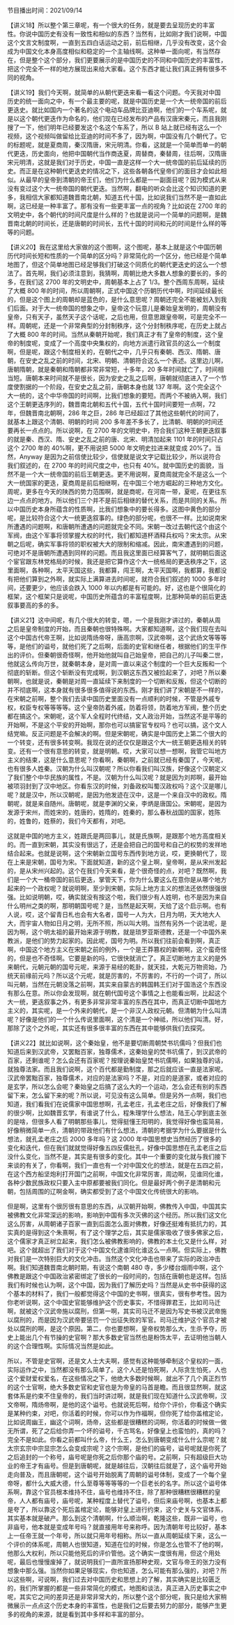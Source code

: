 节目播出时间：2021/09/14

【讲义18】所以整个第三章呢，有一个很大的任务，就是要去呈现历史的丰富性。你说中国历史有没有一致性和相似的东西？当然有，比如刚才我们说啊，中国这个文言文制度啊，一直到五四白话运动之前，前后相继，几乎没有改变，这个会成为中国文化本身高度相似和稳定的一个主轴线啊。这种单一面向呢，有当然存在，但是整个这个部分，我们更要展示的是中国历史的不同和中国历史的丰富性，把这个完全不一样的地方展现出来给大家看。这个东西才能让我们真正拥有很多不同的视角。

【讲义19】我们今天啊，就简单的从朝代更迭来看一看这个问题。今天我对中国历史的统一面向之中，有一个最主要的呢，就是中国历史是一个大一统帝国的前后更迭史。就比如国内一个著名的这个电动车品牌比亚迪啊，他们的一个车系呢，就是以这个朝代更迭作为命名的，他们现在已经发布的产品有汉唐宋秦元，而且我刚搜了一下，他们明年已经要发这个名这个车系了，所以 B 站上就已经有这么一个视频，这个视频叫做留给比亚迪的时间不多了，因为啊，中国没有几个朝代了。它的标题呢，就是夏商周，秦汉隋唐，宋元明清。你看，这就是一个简单而单一的朝代更迭，历史面向，他把中国朝代当作商迭夏，周替商，秦替周，往后啊，汉隋唐宋元明清，这就是我们对于历史，中国一直是这样一个大一统帝国的前后延续的历史。而正是在这种朝代更迭史的情况之下，这些各朝各代皇帝们的面目才会如此相似。从最早的皇帝到清朝的帝王们，他们为什么都是一一副面目呢？因为模式从来没有变过这个大一统帝国的朝代更迭。当然啊，翻电的听众会比这个知识知道的更多，我相信大家都知道魏晋南北朝，知道五代十国，比如说我们当然不是一直如此啊，这已经是一种丰富了。那有没有一些更丰富一点的视角？比如说在 2700 年的文明史中，各个朝代的时间尺度是什么样的？也就是说问一个简单的问题啊，是魏晋南北朝的时间长，还是唐朝的时间长，五代十国的时间和元的时间是什么样的等等的问题。

【讲义20】我在这里给大家做的这个图啊，这个图呢，基本上就是这个中国历朝历代时间长短和性质的一个简单的区分吗？非常简化的一个区分，他已经是个简单地图了，但这个简单地图已经足够我们打破这个同质化的朝代更迭史的这么一个想法了。首先啊，我们必须注意到，我猜啊，周朝比绝大多数人想象的要长的，多的多，在我们这 2700 年的文明史中，周朝基本上占了 1/3。整个西周东周啊，延续了大概 800 年的时间，所以周朝啊，正式中国这个历朝历代中啊，时间延续最长的，但是这个图上的周朝却是蓝色的，是什么意思呢？周朝还完全不能被划入到我们后面。对于大一统帝国的想象之中，皇帝这个玩意儿是秦始皇发明的，周朝没有皇帝，只有天子，虽然天子这个话呢，之后也用，但意思跟皇帝啊，可是完全不一样。周朝呢，还是一个非常典型的分封制秩序，这个分封制秩序呢，在历史上就占了大概 800 年的时间。当然从秦朝开始呢，我们真正才有了皇帝的制度，这个皇帝的制度呢，变成了一个高度中央集权的，向地方派遣行政官员的这么一个制度啊，但是呢，跟这个制度相关的，在朝代之中，几乎只有秦朝、西汉、隋朝、唐朝，在安史之乱之前的时间，北宋、明朝、清朝符合这么一个表述。这里边儿啊，唐朝隋朝，就是秦朝和隋朝都非常非常短，十多年，20 多年时间就亡了，时间相当短。唐朝本来时间就不是很长，因为安史之乱之后啊，唐朝就彻底进入了一个节度使割据的一个阶段，在安史之乱之前，唐朝本身也就 137 年啊。这个完全这个大一统的，这个中华帝国的时间啊，比我们想象的要短。而两个不被纳入啊，我们这个王朝更迭序列的，魏晋南北朝和五代十国，五代十国时间要短一点啊，72 年，但魏晋南北朝啊，286 年之巨，286 年已经超过了其他这些朝代的时间了，就基本上跟这个清朝、明朝的时间 200 多年差不多长了，比清朝、明朝的时间还要再长一点点的。所以说啊，在 2700 年的文明史中，符合我们这种王朝更迭叙事的就是秦、西汉、隋、安史之乱之前的唐、北宋、明清加起来 1101 年的时间只占这个 2700 年的 40%啊，更不用说把 5000 年文明史拉进来就变成 20%了。当然，Anyway 是因为之前信使比较少，信使就是说文字记载比较少，所以说符合我们叙述的，在 2700 年的时间尺度之中，也只有 40%。就中国历史的面貌，当然不是一个大一统帝国的前后王朝更迭。更不用说啊，夏商周就完全不是这么一个大一统国家的更迭，夏商周是前后相继啊，在中国三个地方崛起的三种地方文化。周呢，更多在今天的陕西的势力范围啊，就是商呢，在河南一带，夏呢，在更往东边一点点的地方。所以他们三个并不是前后相继的替代关系，而是共同的关系。所以中国历史本身所蕴含的性质啊，比我们想象中的要长得多。这图中黄色的部分呢，是比较符合这个大一统更迭叙事的。绿色的部分呢，也很不一样。比如说南宋所遭遇的问题啊，和唐朝所遭遇的问题就完全不同。宋朝一改过去朝代这个由这个军阀，由这个军事将领掌握大权的时代，我们都知道杯酒释兵权吗？宋太宗。从宋朝之后呢，确实军事将领的职权被大大的限制和缩减。因此，南宋遭遇到的问题，可绝对不是唐朝所遭遇到同样的问题。而且我这里面已经算客气了，就明朝后面这个宦官跟东林党格局的时候，我还是把它算作这个大一统格局的更迭秩序之下，这里面啊，各种啊，太平天国这些，我都算，闯王啊，太平天国啊，我都算，我都没有把他们算到之外啊，就实际上满算进去时间呢，就符合我们叙述的 1000 多年时间，还要更少，他应该会跌入 1000 年以内都是有可能的。好，这也是个很简化的框架，这个框架只是说呢，中国历史所蕴含的丰富程度啊，比那种简单的前后更迭叙事要高的多的多。

【讲义21】这中间呢，有几个很大的转变，嗯，一个是我刚才讲过的，秦朝从周之后是皇帝制度的开始，而且秦朝也很特殊啊。大家都知道啊，这个我们现在去叫这个中国古代帝王啊，比如说隋炀帝呀，唐高宗啊，汉武帝啊，这个武炀文等等等等，是他们的谥号，就他们死了之后啊，后面的史官和继任者，根据他们的生平作出的评价。但秦朝很奇怪啊，他开始他就叫自己始皇帝，把自己的儿子叫秦二世，他就这么传向万世，就秦朝本身，是对周一直以来这个制度的一个巨大反叛和一个彻底的斩断。但这个斩断没有完成啊，到汉朝这东西又被捡起来了，对吧？所以秦朝啊，也就是说，秦朝是对周一直延续下来制度的一个切断和反叛，但这个切断的并不彻底啊，这本身就有很多很多值得说的东西。刚才我们讲了宋朝是不一样的，在宋朝之前啊，整个我们去读中国历史里面没有一点顺利的时候，不管是外戚专权，权臣专权等等等等。这个皇帝防着外戚，防着将领，防着地方军阀，整个历史都在搞这个。宋朝呢，这个军人全程时代终结，文人政治开始，当然这不是平等的开始啊，不是这个平安的开始啊，那你也可以搞宦官专权吗？也可以搞，这个文人结党嘛。反正问题是不会解决的啊。但是宋朝呢，确实是中国历史上第二个很大的一个转变，还有很多转变啊。我现在说的还仅仅是跟这个大一统王朝更迭相关的转变。还有一个很有意思的转变，就是明朝。哎，大家可以想一想啊，我管它叫地方主义的结束，这是什么意思呢？你看啊，秦朝啊，之前就已经有秦国了，今天呢，也有很多人姓秦。汉朝为什么叫汉朝呢？所以你看我们叫汉族，好像这个汉朝定义了我们整个中华民族的属性，不是。汉朝为什么叫汉呢？就是因为刘邦啊，最开始被项羽封到了汉中地区。你看东汉的时候，刘备政权叫蜀汉政权吗？这个汉是哪儿呢？就是汉中，所以汉朝呢，是因为他发迹在汉中，这是一个来自汉中的政权。隋朝呢，就是来自随州。唐朝呢，就是李渊的父亲，李炳是唐国公。宋朝呢，是因为发源于宋州，而姓宋的，姓唐的，姓隋的，姓秦的，那么春秋战国的国家，姓陈的，姓鲁的，姓蔡的，我们今天都有，对吧。

这就是中国的地方主义，姓跟氏是两回事儿，就是氏族啊，是跟那个地方高度相关的。而一直到宋朝，其实没有很远了，还是会把自己的国号和自己的权势的发祥地结合起来。也就是说啊，这个宋朝新立国号东西传到地方说，哎，更换朝代了，现在上来是宋朝，国号为宋。下面就知道，新的这个皇上啊，皇帝啊，是从宋州发起的，是从宋州兴起的。这个在我们今天来看，是个很奇怪的点，对吧？既然啊，我们是一个大一桶帝国的前后更迭，掌管天下，你为什么要这么在意你是从哪个地方起来的一个政权呢？就说明啊，至少到宋朝，实际上地方主义的想法还依然很强很强。比如说明朝，哎，确实就没有按这个啦，我们很少有人姓明，也不是因为来自什么明州之类的啊，那明朝国号呢？是，当然是起天啊，天给了这个启示啊。也有人说，哎，这个留青日札也会有大名者，国号一人为大，日月为明，天大地大人大，而宇宙人物如日月之明，无所不照，所以叫大明。当然有另外一个说法呢，是因为啊，这个明太祖的最开始来源于明教，就是琐罗亚斯德教，还是一个中国外来教派，是他们的势力起家的。因此呢，国号为明。所以我们往前会看到啊，真正啊，中国这个地方主义在宋朝之前的例外，一个是王莽篡权的新朝啊，这个蛮奇怪的，但是也不奇怪啊。它要是新的吗，它很快就消亡了。真正切断地方主义的是外来朝代，元朝元朝的国号元呢，来源于易经的乾卦，就天挂，大乾元万物资始，乃统天前缘前元吗？所以这个元呢，就是厉害的，不厉害的，不行的一个词了，所以叫元朝，当然在元朝没落之前啊，其实来自蒙古的韩国韩王们对于国浩这个东西没有那么在意。所以你会发现啊，就在朝代国号这个事情之上也能看出啊，比起这个大一统，更迭叙事之外，有更多非常非常丰富的东西在其中，而真正切断中国地方主义的，其实呢，是一个外来的朝代，是一个非汉人政权元朝。但清朝为什么叫清呢？好像是他们的一个什么传说里面啊，这个清是一个神祗，所以他们叫清。好，那除了这个之外呢，其实还有很多很丰富的东西在其中能够供我们去探究。

【讲义22】就比如说啊，这个秦始皇，他不是要切断周朝焚书坑儒吗？但我们也知道后来到汉武帝，又罢黜百家，独尊儒术，这秦始皇的焚书坑儒了，到汉武帝的百家，还剩谁呢？怎么会还有百家呢？按理说秦始皇焚书坑儒啊，如果独尊的话，就独尊法家。而且我们说啊，这个百代都是勤制度，那之后就应该一直是法家呢。汉武帝罢黜百家，独尊儒术，对应的是法家吗？不是，对应的是道家，或者对应的是玄学，所以怎么会呢？秦始皇之后搞了这么大的一个运动，怎么会还有别的东西留下来，怎么留下来的呢？所以说，可见没有这么简单。但是另外一点啊，我们也知道，我们看我们在说儒家中国思想啊，孔孟老庄，孔孟老庄之后，好像我们了解的很少啊，比如魏晋玄学，有谁说了什么，程朱理学什么想法，陆王心学到底主张的是啥，但很多人看了明朝那些事儿，觉得挺懂王阳明的，我觉得好像也蛮简易，好像稍微简单一点，清朝的带政他们有什么想法，清朝的考据学为什么要据是什么想法，就孔孟老庄之后 2000 多年吗？这 2000 年中国思想史当然经历了很多的变化和迭代，但在我们就就觉得好像五四反儒批孔，好像中国思想在孔孟老庄之后没什么变化，当然不是，其实是有很多的变化。其中一个重要的变化就与我们接下来谈的有关了，你看啊，我们一直也有一个对中国文化的想法，就是在五四之前，在这个西方船坚炮利打开国门之前啊，中国文化非常厉害，周边啊，见谁同化谁，各种少数民族政权只要入主中原都要被我们同化。但是最好两个例子是清朝和元朝，包括周围的辽啊金啊，确实都受到了这个中国文化传统很大的影响。

但是啊，这里有个很厉很有意思的东西，从汉朝开始啊，佛教传入中国，中国其实被佛教文化非常深远的影响，影响到中国有多次灭佛的这个经历。所以我们这文化这么厉害，从周朝诸子百家一直到后面怎么面对佛教，好像还挺难有抵抗力的，其实真的是得到这个朱熹啊，有了这个理学之后，其实是儒家吸收了很多佛家之后，这个儒家才真正树立起来，我们怎么被佛教影响的，佛教的本土化又是什么样，对吧。这个就超出了我们对于这个中国文化逮谁同化谁这么一点啊。但实际上，佛教对我们是一次特别巨大的文化冲击。当然这个文化冲击也带来了实际的政治冲击啊。我们知道魏晋南北朝时期，有说这个南朝 480 寺，多少楼台烟雨中啊，这个佛教是跟这个中国政治紧密绑定了很长的一段时间的，包括在唐朝也是这样。包括我们有时候也认为啊，这个中国，因为我们了解历史吗？当然是从史书中获得的这个基本的材料了，我们一般都觉得这个中国的史书啊，很真实，很有参考性。因为你老听说啊，这个中国史官能够维护这个历史事实，不惜得罪君王，比如司马迁啊，就被这个汉武帝施以腐刑，但第一啊，其实司马迁不是因为写史书被汉武帝施以腐刑的，而是因为汉武帝要惩罚一个出征失败的军官。司马迁维护这个官员才被处以腐刑的啊，是这个原因。第二，你也要想啊，皇帝权势那么大，生杀予夺，历史上能出几个有节操的史官啊？那大多数史官当然也是粉饰太平，去证明他当朝人的这个合理性啊。实际情况当然是如此。

所以，不管是史官啊，还是文人士大夫啊，感觉有这种能够牵制这个皇权的一面，实际运作之中，当然都没有那么简单了。这个人还是怕死啊，人际贪生怕死，人也这个爱财爱权爱名，在这些情况之下，他绝大多数时候啊，就出不了几个真正烈节的这个士官啊，绝大多数史官和史官也是为帝皇的马首是瞻。而且很显然啊，就这套体系是约束不住皇帝的，我们当时讲过啊，就是我们现在知道什么汉武帝啊，汉文帝啊，隋炀帝啊，是他的这个谥号。也就说死后啊，给你个评价，你看这个确实是某种约束，对吧，你活着的时候，你可以作为作福啊，但你死了给你盖棺定论，比如说周幽王，幽这个词啊，炀帝，这些都是很糟糕的词啊，你活着的时候做一做无所谓，死了之后给你弄一个坏的谥号，千古骂名，好像皇上也蛮怕的，真的吗？完全不是如此。你看之前都叫什么帝，什么王，怎么到唐朝变成什么什么宗呢？就太宗玄宗中宗显宗怎么会变成宗呢？这个宗啊，是他们的庙号，谥号呢就是你死了之后追封的一个称号，庙号呢是你死之后你那个庙的号。之前啊，只有超级巨大功业的帝王才有庙号。但是到唐朝呢，就是越往后，汉朝往后就是了，这个庙号开始走向普及，而且唐朝呢，这个谥号开始脱离了周朝的谥号体制，变成了一个每个皇帝呀，都什么大威大德，什么至尊等等等等的一个巨老长的名字。所以这个谥号体系啊，靠这个官员根本维持不住，庙号也维持不住，除了那种很糟糕很糟糕的皇帝，人人都有庙号，庙号呢，某种程度上替代了谥号，但后来庙号啊，也基本上都是夸了，所以靠这个死后盖棺定论，能够对皇上进行约束，这个史关与文官体系，其实基本就是破产。那么到这个清朝啊，什么顺治啊，乾隆这些，既非一谥号，也非庙号，他本就是变成年号吗？就直接用年号来称呼。因为清朝年号比较好，基本上一任帝王就一个年号，所以就只用年号相称。所以一直从周朝延续下来，这么一个评价的体系呢，周朝人也很知道，知道在位的时候，你是怎么也管不了他的啊，他那么大权利，所以只能他死后的评价管他。这个确实一度很有用，但这个用处呢，最后也慢慢废掉了，就说明我们一直所宣扬那种史观，文官与帝王的张力没有想象中那么强。当然你如果足够现实，你也知道，怎么可能有那么强的，对吧？所以这些啊，可说啊，我们过去对中国历史和思想上的了解，其实确实是比较匮乏的，我们所掌握的都是一些非常简化的模式，地图和谈法，真正进入历史事实之中呢，其实它之间的差异还是非常非常大的，所以整个这个部分呢，我只是给大家稍微展示一点点这个历史本身的丰富性，也是我们之后要去努力的部分，能够产生更多的视角的来源，就是看到其中多样和丰富的部分。